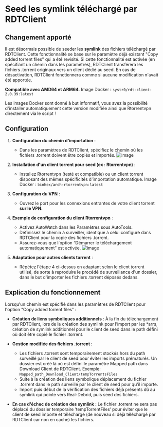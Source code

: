 # Seed les symlink téléchargé par RDTClient

## Changement apporté

Il est désormais possible de seeder les **symlink** des fichiers téléchargé par RDTClient.
Cette fonctionnalité se base sur le paramètre déjà existant "Copy added torrent files" qui a été revisité.
Si cette fonctionnalité est activée (en spécifiant un chemin dans les paramètres), RDTClient transférera les fichiers .torrent originaux vers un client dédié au seed. 
En cas de désactivation, RDTClient fonctionnera comme si aucune modification n'avait été apportée.

**Compatible avec AMD64 et ARM64.**
Image Docker : `systr0/rdt-client-2.0.39:latest`

Les images Docker sont donné à but informatif, vous avez la possibilité d'installer automatiquement cette version modifiée ainsi que Rtorrentvpn directement via le script !

## Configuration

1. **Configuration du chemin d'importation** :
   - Dans les paramètres de RDTClient, spécifiez le chemin où les fichiers .torrent doivent être copiés et importés.
![image](https://github.com/systr0/rdt-client-2.0.39/assets/158838664/e27f08ba-f8b7-44e3-950d-b6acc8f40de2)

2. **Installation d'un client torrent pour seed (ex : Rtorrentvpn)** :
   - Installez Rtorrentvpn (testé et compatible) ou un client torrent disposant des mêmes spécificités d'importation automatique.
Image Docker : `binhex/arch-rtorrentvpn:latest`

3. **Configuration du VPN** :
   - Ouvrez le port pour les connexions entrantes de votre client torrent **sur le VPN**.

4. **Exemple de configuration du client Rtorrentvpn** :
   - Activez AutoWatch dans les Paramètres sous AutoTools.
   - Définissez le chemin à surveiller, identique à celui configuré dans RDTClient pour la copie des fichiers .torrent.
   - Assurez-vous que l'option “Démarrer le téléchargement automatiquement” est activée.
![image](https://github.com/systr0/rdt-client-2.0.39/assets/158838664/f10a5814-72af-4c18-b579-ad8d3e708997)


5. **Adaptation pour autres clients torrent** :
   - Répétez l'étape 4 ci-dessus en adaptant selon le client torrent utilisé, de sorte à reproduire le procédé de surveillance d'un dossier, dans le but d'importer les fichiers .torrent déposés dedans.

## Explication du fonctionnement

Lorsqu'un chemin est spécifié dans les paramètres de RDTClient pour l'option "Copy added torrent files" :
- **Création de liens symboliques additionnels** : À la fin du téléchargement par RDTClient, lors de la création des symlink pour l’import par les *arrs, création de symlink additionnel pour le client de seed dans le path défini où doit être copié le fichier .torrent.

- **Gestion modifiée des fichiers .torrent** : 
  - Les fichiers .torrent sont temporairement stockés hors du path surveillé par le client de seed pour éviter les imports prématurés.
Un dossier est créé là où est défini le paramètre Mapped path dans Download Client de RDTClient.
Exemple: `Mapped_path_Download_Client/tempTorrentsFiles`
  - Suite à la création des liens symbolique déplacement du fichier .torrent dans le path surveillé par le client de seed pour qu’il importe.
  - Import puis début de la vérification des fichiers déjà présents dû au symlink qui pointe vers Real-Debrid, puis seed des fichiers.
  
- **En cas d'échec de création des symlink** : Le fichier .torrent ne sera pas déplacé du dossier temporaire 'tempTorrentFiles' pour éviter que le client de seed importe et télécharge (de nouveau si déjà téléchargé par RDTClient car non en cache) les fichiers.